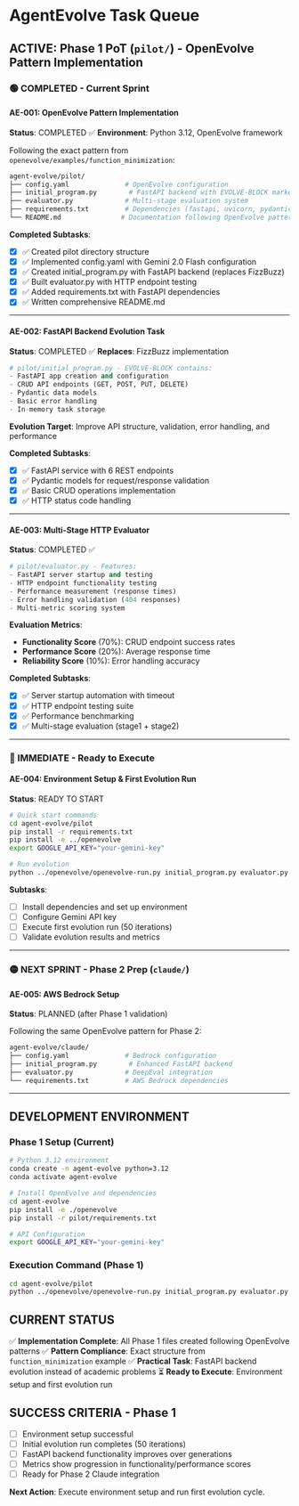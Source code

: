 # AgentEvolve Task Queue

## ACTIVE: Phase 1 PoT (`pilot/`) - OpenEvolve Pattern Implementation

### 🟢 COMPLETED - Current Sprint

#### **AE-001**: OpenEvolve Pattern Implementation
**Status**: COMPLETED ✅
**Environment**: Python 3.12, OpenEvolve framework

Following the exact pattern from `openevolve/examples/function_minimization`:

```bash
agent-evolve/pilot/
├── config.yaml              # OpenEvolve configuration
├── initial_program.py        # FastAPI backend with EVOLVE-BLOCK markers
├── evaluator.py             # Multi-stage evaluation system
├── requirements.txt         # Dependencies (fastapi, uvicorn, pydantic)
└── README.md               # Documentation following OpenEvolve pattern
```

**Completed Subtasks**:
- [x] ✅ Created pilot directory structure
- [x] ✅ Implemented config.yaml with Gemini 2.0 Flash configuration
- [x] ✅ Created initial_program.py with FastAPI backend (replaces FizzBuzz)
- [x] ✅ Built evaluator.py with HTTP endpoint testing
- [x] ✅ Added requirements.txt with FastAPI dependencies
- [x] ✅ Written comprehensive README.md

---

#### **AE-002**: FastAPI Backend Evolution Task
**Status**: COMPLETED ✅
**Replaces**: FizzBuzz implementation

```python
# pilot/initial_program.py - EVOLVE-BLOCK contains:
- FastAPI app creation and configuration
- CRUD API endpoints (GET, POST, PUT, DELETE)
- Pydantic data models
- Basic error handling
- In-memory task storage
```

**Evolution Target**: Improve API structure, validation, error handling, and performance

**Completed Subtasks**:
- [x] ✅ FastAPI service with 6 REST endpoints
- [x] ✅ Pydantic models for request/response validation
- [x] ✅ Basic CRUD operations implementation
- [x] ✅ HTTP status code handling

---

#### **AE-003**: Multi-Stage HTTP Evaluator
**Status**: COMPLETED ✅

```python
# pilot/evaluator.py - Features:
- FastAPI server startup and testing
- HTTP endpoint functionality testing
- Performance measurement (response times)
- Error handling validation (404 responses)
- Multi-metric scoring system
```

**Evaluation Metrics**:
- **Functionality Score** (70%): CRUD endpoint success rates
- **Performance Score** (20%): Average response time
- **Reliability Score** (10%): Error handling accuracy

**Completed Subtasks**:
- [x] ✅ Server startup automation with timeout
- [x] ✅ HTTP endpoint testing suite
- [x] ✅ Performance benchmarking
- [x] ✅ Multi-stage evaluation (stage1 + stage2)

---

### 🔴 IMMEDIATE - Ready to Execute

#### **AE-004**: Environment Setup & First Evolution Run
**Status**: READY TO START

```bash
# Quick start commands
cd agent-evolve/pilot
pip install -r requirements.txt
pip install -e ../openevolve
export GOOGLE_API_KEY="your-gemini-key"

# Run evolution
python ../openevolve/openevolve-run.py initial_program.py evaluator.py --config config.yaml --iterations 50
```

**Subtasks**:
- [ ] Install dependencies and set up environment
- [ ] Configure Gemini API key
- [ ] Execute first evolution run (50 iterations)
- [ ] Validate evolution results and metrics

---

### 🟡 NEXT SPRINT - Phase 2 Prep (`claude/`)

#### **AE-005**: AWS Bedrock Setup
**Status**: PLANNED (after Phase 1 validation)

Following the same OpenEvolve pattern for Phase 2:
```bash
agent-evolve/claude/
├── config.yaml              # Bedrock configuration
├── initial_program.py        # Enhanced FastAPI backend
├── evaluator.py             # DeepEval integration
└── requirements.txt         # AWS Bedrock dependencies
```

---

## DEVELOPMENT ENVIRONMENT

### Phase 1 Setup (Current)
```bash
# Python 3.12 environment
conda create -n agent-evolve python=3.12
conda activate agent-evolve

# Install OpenEvolve and dependencies
cd agent-evolve
pip install -e ./openevolve
pip install -r pilot/requirements.txt

# API Configuration
export GOOGLE_API_KEY="your-gemini-key"
```

### Execution Command (Phase 1)
```bash
cd agent-evolve/pilot
python ../openevolve/openevolve-run.py initial_program.py evaluator.py --config config.yaml --iterations 50
```

## CURRENT STATUS
✅ **Implementation Complete**: All Phase 1 files created following OpenEvolve patterns
✅ **Pattern Compliance**: Exact structure from `function_minimization` example
✅ **Practical Task**: FastAPI backend evolution instead of academic problems
⏳ **Ready to Execute**: Environment setup and first evolution run

## SUCCESS CRITERIA - Phase 1
- [ ] Environment setup successful
- [ ] Initial evolution run completes (50 iterations)
- [ ] FastAPI backend functionality improves over generations
- [ ] Metrics show progression in functionality/performance scores
- [ ] Ready for Phase 2 Claude integration

**Next Action**: Execute environment setup and run first evolution cycle.
